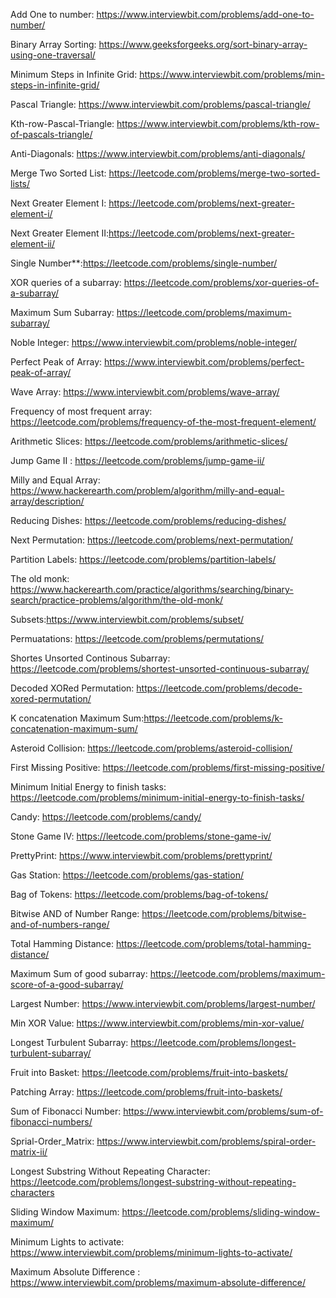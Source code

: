 Add One to number: https://www.interviewbit.com/problems/add-one-to-number/

Binary Array Sorting: https://www.geeksforgeeks.org/sort-binary-array-using-one-traversal/

Minimum Steps in Infinite Grid: https://www.interviewbit.com/problems/min-steps-in-infinite-grid/

Pascal Triangle: https://www.interviewbit.com/problems/pascal-triangle/

Kth-row-Pascal-Triangle: https://www.interviewbit.com/problems/kth-row-of-pascals-triangle/

Anti-Diagonals: https://www.interviewbit.com/problems/anti-diagonals/

Merge Two Sorted List: https://leetcode.com/problems/merge-two-sorted-lists/

Next Greater Element I: https://leetcode.com/problems/next-greater-element-i/

Next Greater Element II:https://leetcode.com/problems/next-greater-element-ii/

Single Number**:https://leetcode.com/problems/single-number/

XOR queries of a subarray: https://leetcode.com/problems/xor-queries-of-a-subarray/

Maximum Sum Subarray: https://leetcode.com/problems/maximum-subarray/

Noble Integer: https://www.interviewbit.com/problems/noble-integer/

Perfect Peak of Array: https://www.interviewbit.com/problems/perfect-peak-of-array/

Wave Array: https://www.interviewbit.com/problems/wave-array/

Frequency of most frequent array: https://leetcode.com/problems/frequency-of-the-most-frequent-element/

Arithmetic Slices: https://leetcode.com/problems/arithmetic-slices/

Jump Game II : https://leetcode.com/problems/jump-game-ii/

Milly and Equal Array: https://www.hackerearth.com/problem/algorithm/milly-and-equal-array/description/

Reducing Dishes: https://leetcode.com/problems/reducing-dishes/ 

Next Permutation: https://leetcode.com/problems/next-permutation/

Partition Labels: https://leetcode.com/problems/partition-labels/

The old monk: https://www.hackerearth.com/practice/algorithms/searching/binary-search/practice-problems/algorithm/the-old-monk/

Subsets:https://www.interviewbit.com/problems/subset/

Permuatations: https://leetcode.com/problems/permutations/

Shortes Unsorted Continous Subarray: https://leetcode.com/problems/shortest-unsorted-continuous-subarray/

Decoded XORed Permutation: https://leetcode.com/problems/decode-xored-permutation/

K concatenation Maximum Sum:https://leetcode.com/problems/k-concatenation-maximum-sum/

Asteroid Collision: https://leetcode.com/problems/asteroid-collision/

First Missing Positive: https://leetcode.com/problems/first-missing-positive/

Minimum Initial Energy to finish tasks: https://leetcode.com/problems/minimum-initial-energy-to-finish-tasks/

Candy: https://leetcode.com/problems/candy/

Stone Game IV: https://leetcode.com/problems/stone-game-iv/

PrettyPrint: https://www.interviewbit.com/problems/prettyprint/

Gas Station: https://leetcode.com/problems/gas-station/

Bag of Tokens: https://leetcode.com/problems/bag-of-tokens/

Bitwise AND of Number Range: https://leetcode.com/problems/bitwise-and-of-numbers-range/

Total Hamming Distance: https://leetcode.com/problems/total-hamming-distance/

Maximum Sum of good subarray: https://leetcode.com/problems/maximum-score-of-a-good-subarray/

Largest Number: https://www.interviewbit.com/problems/largest-number/

Min XOR Value: https://www.interviewbit.com/problems/min-xor-value/

Longest Turbulent Subarray: https://leetcode.com/problems/longest-turbulent-subarray/

Fruit into Basket: https://leetcode.com/problems/fruit-into-baskets/

Patching Array: https://leetcode.com/problems/fruit-into-baskets/

Sum of Fibonacci Number: https://www.interviewbit.com/problems/sum-of-fibonacci-numbers/

Sprial-Order_Matrix: https://www.interviewbit.com/problems/spiral-order-matrix-ii/

Longest Substring Without Repeating Character: https://leetcode.com/problems/longest-substring-without-repeating-characters

Sliding Window Maximum: https://leetcode.com/problems/sliding-window-maximum/

Minimum Lights to activate: https://www.interviewbit.com/problems/minimum-lights-to-activate/

Maximum Absolute Difference : https://www.interviewbit.com/problems/maximum-absolute-difference/


